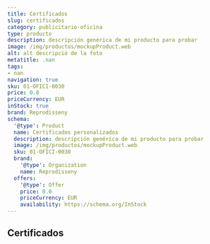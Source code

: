 ```yaml
---
title: Certificados
slug: certificados
category: publicitario-oficina
type: producto
description: descripción genérica de mi producto para probar
image: /img/productos/mockupProduct.web
alt: alt descripció de la foto
metatitle: .nan
tags:
- nan
navigation: true
sku: 01-OFICI-0030
price: 0.0
priceCurrency: EUR
inStock: true
brand: Reprodisseny
schema:
  '@type': Product
  name: Certificados personalizados
  description: descripción genérica de mi producto para probar
  image: /img/productos/mockupProduct.web
  sku: 01-OFICI-0030
  brand:
    '@type': Organization
    name: Reprodisseny
  offers:
    '@type': Offer
    price: 0.0
    priceCurrency: EUR
    availability: https://schema.org/InStock
---
```


## Certificados

